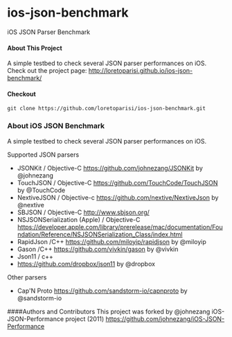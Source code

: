 # ios-json-benchmark
iOS JSON Parser Benchmark

#### About This Project
A simple testbed to check several JSON parser performances on iOS.
Check out the project page:
http://loretoparisi.github.io/ios-json-benchmark/

#### Checkout

```git clone https://github.com/loretoparisi/ios-json-benchmark.git```

### About iOS JSON Benchmark
A simple testbed to check several JSON parser performances on iOS.

Supported JSON parsers
-  JSONKit / Objective-C
   https://github.com/johnezang/JSONKit by @johnezang
-  TouchJSON / Objective-C
   https://github.com/TouchCode/TouchJSON by @TouchCode
-  NextiveJSON / Objective-c
   https://github.com/nextive/NextiveJson by @nextive
-  SBJSON / Objective-C
   http://www.sbjson.org/ 
- NSJSONSerialization (Apple) / Objective-C
  https://developer.apple.com/library/prerelease/mac/documentation/Foundation/Reference/NSJSONSerialization_Class/index.html
- RapidJson /C++
  https://github.com/miloyip/rapidjson by @miloyip
- Gason /C++
  https://github.com/vivkin/gason by @vivkin
- Json11 / c++
- https://github.com/dropbox/json11 by @dropbox

Other parsers
- Cap'N Proto
  https://github.com/sandstorm-io/capnproto by @sandstorm-io


####Authors and Contributors
This project was forked by @johnezang iOS-JSON-Performance project (2011) https://github.com/johnezang/iOS-JSON-Performance
